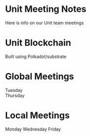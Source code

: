 # Unit Meeting Notes
Here is info on our Unit team meetings

# Unit Blockchain
Built using Polkadot/substrate

# Global Meetings 
Tuesday  
Thursday 

# Local Meetings
Monday
Wednesday
Friday  